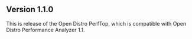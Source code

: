 ## Version 1.1.0

This is release of the Open Distro PerfTop, which is compatible with Open Distro Performance Analyzer 1.1.
